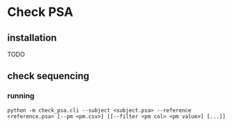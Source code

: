 # Check PSA
## installation
TODO
## check sequencing
### running
```shell
python -m check_psa.cli --subject <subject.psa> --reference <reference.psa> [--pm <pm.csv>] [[--filter <pm col> <pm value>] [...]]
```
